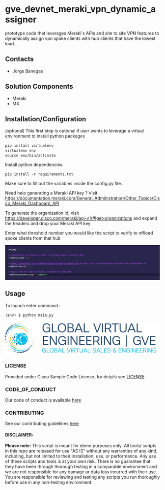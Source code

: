 # gve_devnet_meraki_vpn_dynamic_assigner
prototype code that leverages Meraki's APIs and site to site VPN features to dynamically assign vpn spoke clients with hub clients that have the lowest load. 


## Contacts
* Jorge Banegas

## Solution Components
* Meraki
* MX

## Installation/Configuration

(optional) This first step is optional if user wants to leverage a virtual environment to install python packages

```shell
pip install virtualenv
virtualenv env
source env/bin/activate
```

Install python dependencies 

```shell
pip install -r requirements.txt
```

Make sure to fill out the variables inside the config.py file. 

Need help generating a Meraki API key ? Visit https://documentation.meraki.com/General_Administration/Other_Topics/Cisco_Meraki_Dashboard_API

To generate the organization id, visit https://developer.cisco.com/meraki/api-v1/#!get-organizations and expand the headers and drop your Meraki API key

Enter what threshold number you would like the script to verify to offload spoke clients from that hub

![/IMAGES/config.png](/IMAGES/config.png)


## Usage

To launch enter command :

    (env) $ python main.py

![/IMAGES/0image.png](/IMAGES/0image.png)

### LICENSE

Provided under Cisco Sample Code License, for details see [LICENSE](LICENSE.md)

### CODE_OF_CONDUCT

Our code of conduct is available [here](CODE_OF_CONDUCT.md)

### CONTRIBUTING

See our contributing guidelines [here](CONTRIBUTING.md)

#### DISCLAIMER:
<b>Please note:</b> This script is meant for demo purposes only. All tools/ scripts in this repo are released for use "AS IS" without any warranties of any kind, including, but not limited to their installation, use, or performance. Any use of these scripts and tools is at your own risk. There is no guarantee that they have been through thorough testing in a comparable environment and we are not responsible for any damage or data loss incurred with their use.
You are responsible for reviewing and testing any scripts you run thoroughly before use in any non-testing environment.
